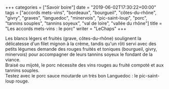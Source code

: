 +++
categories = ["Savoir boire"]
date = "2019-06-02T17:30:22+00:00"
tags = ["accords mets-vins", "bordeaux", "bourgueil", "côtes-du-rhône", "givry", "graves", "languedoc", "minervois", "pic-saint-loup", "porc", "tannins souples", "tannins soyeux", "val de loire", "vallée du rhône"] 
title = "Les accords mets-vins : le porc"
writer = "LeChaps"
+++

Les blancs légers et fruités (grave, côtes-du-rhône) soulignent la délicatesse d'un filet mignon à la crème, tandis qu'un rôti servi avec des petits légumes demande des rouges fruités et toniques (bourgueil, givry, minervois) pour accompagner de leurs tannins soyeux le fondant de la viance.  
Braisé ou mijoté, le porc nécessite des vins rouges au fruité compoté et aux tannins souples.  
Testez avec le porc sauce moutarde un très bon Languedoc : le pic-saint-loup rouge.
